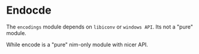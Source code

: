 # Endocde

The `encodings` module depends on `libiconv` or `windows API`.
Its not a "pure" module.

While encode is a "pure" nim-only module with nicer API.

